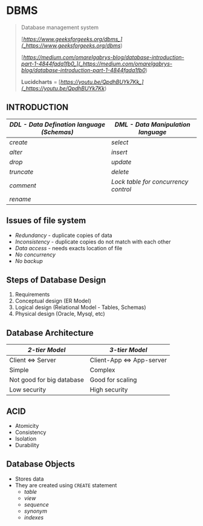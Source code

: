 # DBMS

> Database management system
>
> [_https://www.geeksforgeeks.org/dbms_](_https://www.geeksforgeeks.org/dbms_)
>
> [_https://medium.com/omarelgabrys-blog/database-introduction-part-1-4844fada1fb0_](_https://medium.com/omarelgabrys-blog/database-introduction-part-1-4844fada1fb0_)
>
> **Lucidcharts** = [_https://youtu.be/QpdhBUYk7Kk_](_https://youtu.be/QpdhBUYk7Kk_)

## INTRODUCTION

| _DDL - Data Defination language (Schemas)_ | _DML - Data Manipulation language_   |
| ------------------------------------------ | ------------------------------------ |
| _create_                                   | _select_                             |
| _alter_                                    | _insert_                             |
| _drop_                                     | _update_                             |
| _truncate_                                 | _delete_                             |
| _comment_                                  | _Lock table for concurrency control_ |
| _rename_                                   |                                      |

## Issues of file system

- _Redundancy_ - duplicate copies of data
- _Inconsistency_ - duplicate copies do not match with each other
- _Data access_ - needs exacts location of file
- _No concurrency_
- _No backup_

## Steps of Database Design

1. Requirements
2. Conceptual design (ER Model)
3. Logical design (Relational Model - Tables, Schemas)
4. Physical design (Oracle, Mysql, etc)

## Database Architecture

| _2-tier Model_            | _3-tier Model_            |
| ------------------------- | ------------------------- |
| Client <=> Server         | Client-App <=> App-server |
| Simple                    | Complex                   |
| Not good for big database | Good for scaling          |
| Low security              | High security             |

## ACID

- Atomicity
- Consistency
- Isolation
- Durability

## Database Objects

- Stores data
- They are created using `CREATE` statement
  - _table_
  - _view_
  - _sequence_
  - _synonym_
  - _indexes_
